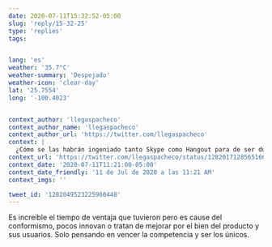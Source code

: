 ```yaml
---
date: 2020-07-11T15:32:52-05:00
slug: 'reply/15-32-25'
type: 'replies'
tags:


lang: 'es'
weather: '35.7°C'
weather-summary: 'Despejado'
weather-icon: 'clear-day'
lat: '25.7554'
long: '-100.4023'


context_author: 'llegaspacheco'
context_author_name: 'llegaspacheco'
context_author_url: 'https://twitter.com/llegaspacheco'
context: |
  ¿Cómo se las habrán ingeniado tanto Skype como Hangout para de ser durante una década los referentes al momento de las videollamadas no ser ni de cerca opción en la cúspide de este servicio?
context_url: 'https://twitter.com/llegaspacheco/status/1282017128565166083?s=12'
context_date: '2020-07-11T11:21:00-05:00'
context_date_friendly: '11 de Jul de 2020 a las 11:21 AM'
context_imgs: ''

tweet_id: '1282049523225960448'
---
```

Es increíble el tiempo de ventaja que tuvieron pero es cause del conformismo, pocos innovan o tratan de mejorar por el bien del producto y sus usuarios. Solo pensando en vencer la competencia y ser los únicos.